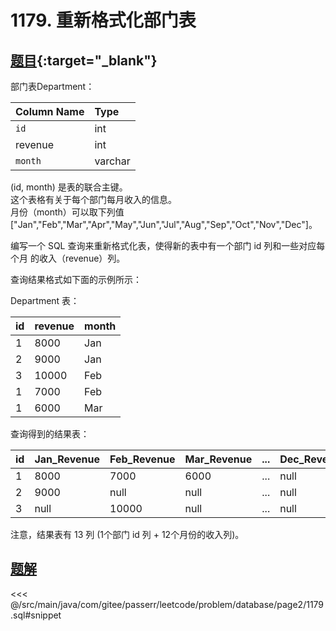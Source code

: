 # 1179. 重新格式化部门表
## [题目](https://leetcode.cn/problems/reformat-department-table/){:target="_blank"}
部门表Department：

| Column Name | Type    |
|:------------|:--------|
| `id`        | int     |
| revenue     | int     |
| `month`     | varchar |

(id, month) 是表的联合主键。  
这个表格有关于每个部门每月收入的信息。  
月份（month）可以取下列值 ["Jan","Feb","Mar","Apr","May","Jun","Jul","Aug","Sep","Oct","Nov","Dec"]。


编写一个 SQL 查询来重新格式化表，使得新的表中有一个部门 id 列和一些对应每个月 的收入（revenue）列。

查询结果格式如下面的示例所示：

Department 表：

| id  | revenue | month |
|:----|:--------|:------|
| 1   | 8000    | Jan   |
| 2   | 9000    | Jan   |
| 3   | 10000   | Feb   |
| 1   | 7000    | Feb   |
| 1   | 6000    | Mar   |

查询得到的结果表：

| id  | Jan_Revenue | Feb_Revenue | Mar_Revenue | ... | Dec_Revenue |
|:----|:------------|:------------|:------------|:----|:------------|
| 1   | 8000        | 7000        | 6000        | ... | null        |
| 2   | 9000        | null        | null        | ... | null        |
| 3   | null        | 10000       | null        | ... | null        |

注意，结果表有 13 列 (1个部门 id 列 + 12个月份的收入列)。

## [题解](https://github.com/PasseRR/JavaLeetCode/blob/master/src/main/java/com/gitee/passerr/leetcode/problem/database/page2/1179.sql)

<<< @/src/main/java/com/gitee/passerr/leetcode/problem/database/page2/1179.sql#snippet
